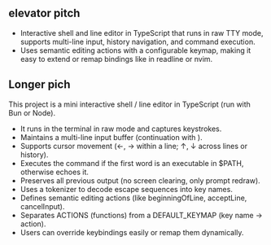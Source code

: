 
## elevator pitch

* Interactive shell and line editor in TypeScript that runs in raw TTY mode,
supports multi-line input, history navigation, and command execution.
* Uses semantic editing actions with a configurable keymap, making it easy to
extend or remap bindings like in readline or nvim.

## Longer pich

This project is a mini interactive shell / line editor in TypeScript (run with Bun or Node).

* It runs in the terminal in raw mode and captures keystrokes.
* Maintains a multi-line input buffer (continuation with \).
* Supports cursor movement (←, → within a line; ↑, ↓ across lines or history).
* Executes the command if the first word is an executable in $PATH, otherwise echoes it.
* Preserves all previous output (no screen clearing, only prompt redraw).
* Uses a tokenizer to decode escape sequences into key names.
* Defines semantic editing actions (like beginningOfLine, acceptLine, cancelInput).
* Separates ACTIONS (functions) from a DEFAULT_KEYMAP (key name → action).
* Users can override keybindings easily or remap them dynamically.
